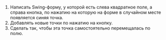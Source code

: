 1. Написать Swing-форму, у которой есть слева квадратное поле, а справа кнопка, по нажатию на которую
на форме в случайном месте появляется синяя точка.
2. Добавлять новые точки по нажатию на кнопку.
3. Сделать так, чтобы эта точка самостоятельно перемещалась по полю.